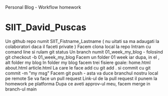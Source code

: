 Personal Blog - Workflow homework

# SIIT_David_Puscas

Un github repo numit SIIT_Fistname_Lastname ( nu uitati sa ma adaugati la colaboratori daca il faceti private )
Facem clona local la repo
Intram cu comand line si rulam git status
Un branch numit 01_week_my_blog - folosind git checkout -b 01_week_my_blog
Facem un folder 01 week iar dupa, in el , alt folder my blog
In folder my blog facem trei fisiere goale:
home.html
about.html
article.html La care le face add cu git add . si commit cu git commit -m "my msg"
Facem git push - asta va duce branchul nostru local pe remote
Se va face un pull request
Link-ul de la pull request il punem la homework pe platforma
Dupa ce aveti approv-ul meu, facem merge in branch-ul main
